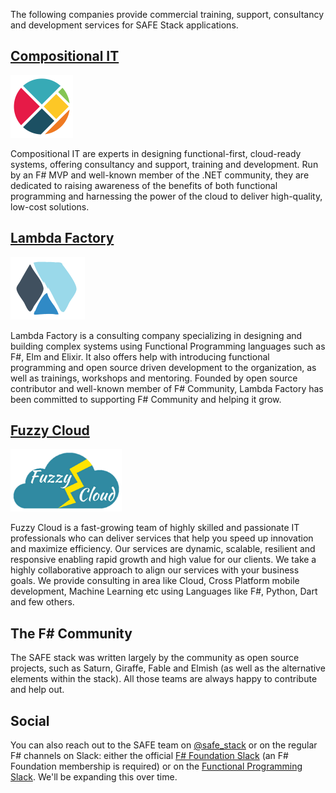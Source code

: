 The following companies provide commercial training, support, consultancy and development services for SAFE Stack applications.

## [Compositional IT](https://compositional-it.com/)
<img src="../img/cit.png" style="height: 100px;"/>

Compositional IT are experts in designing functional-first, cloud-ready systems, offering consultancy and support, training and development. Run by an F# MVP and well-known member of the .NET community, they are dedicated to raising awareness of the benefits of both functional programming and harnessing the power of the cloud to deliver high-quality, low-cost solutions.

## [Lambda Factory](http://lambdafactory.io/)
<img src="../img/lambda.png" style="height: 100px;"/>

Lambda Factory is a consulting company specializing in designing and building complex systems using Functional Programming languages such as F#, Elm and Elixir. It also offers help with introducing functional programming and open source driven development to the organization, as well as trainings, workshops and mentoring. Founded by open source contributor and well-known member of F# Community, Lambda Factory has been committed to supporting F# Community and helping it grow.

## [Fuzzy Cloud](https://fuzzycloud.in/)
<img src="../img/fuzzycloud.png" style="height: 100px;"/>

Fuzzy Cloud is a fast-growing team of highly skilled and passionate IT professionals who can deliver services that help you speed up innovation and maximize efficiency. Our services are dynamic, scalable, resilient and responsive enabling rapid growth and high value for our clients. We take a highly collaborative approach to align our services with your business goals. We provide consulting in area like Cloud, Cross Platform mobile development, Machine Learning etc using Languages like F#, Python, Dart and few others.

## The F# Community
The SAFE stack was written largely by the community as open source projects, such as Saturn, Giraffe, Fable and Elmish (as well as the alternative elements within the stack). All those teams are always happy to contribute and help out.

## Social
You can also reach out to the SAFE team on [@safe_stack](https://twitter.com/safe_stack) or on the regular F# channels on Slack: either the official [F# Foundation Slack](https://fsharp.org/guides/slack/) (an F# Foundation membership is required) or on the [Functional Programming Slack](https://functionalprogramming.slack.com/messages/C045LHLTH/). We'll be expanding this over time.
